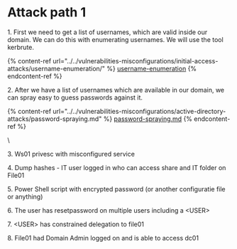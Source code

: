 # Attack path 1

1\. First we need to get a list of usernames, which are valid inside our domain. We can do this with enumerating usernames. We will use the tool kerbrute.

{% content-ref url="../../vulnerabilities-misconfigurations/initial-access-attacks/username-enumeration/" %}
[username-enumeration](../../vulnerabilities-misconfigurations/initial-access-attacks/username-enumeration/)
{% endcontent-ref %}

2\. After we have a list of usernames which are available in our domain, we can spray easy to guess passwords against it.

{% content-ref url="../../vulnerabilities-misconfigurations/active-directory-attacks/password-spraying.md" %}
[password-spraying.md](../../vulnerabilities-misconfigurations/active-directory-attacks/password-spraying.md)
{% endcontent-ref %}

\


3\. Ws01 privesc with misconfigured service

4\. Dump hashes - IT user logged in who can access share and IT folder on File01

5\. Power Shell script with encrypted password (or another configuratie file or anything)

6\. The user has resetpassword on multiple users including a \<USER>

7\. \<USER> has constrained delegation to file01

8\. File01 had Domain Admin logged on and is able to access dc01

